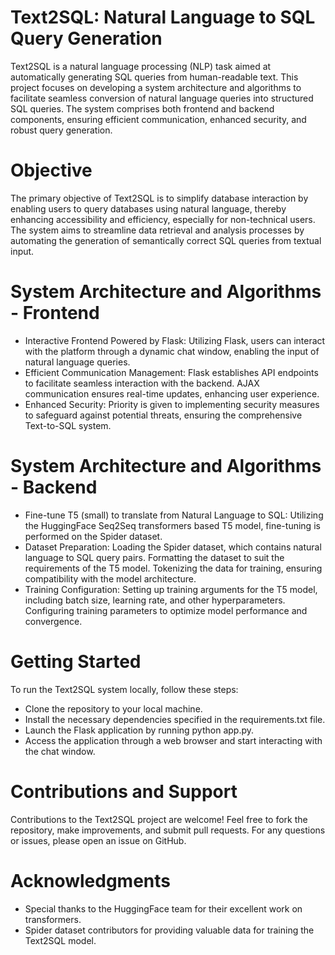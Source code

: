 # Text2SQL: Natural Language to SQL Query Generation

Text2SQL is a natural language processing (NLP) task aimed at automatically generating SQL queries from human-readable text. This project focuses on developing a system architecture and algorithms to facilitate seamless conversion of natural language queries into structured SQL queries. The system comprises both frontend and backend components, ensuring efficient communication, enhanced security, and robust query generation.

# Objective
The primary objective of Text2SQL is to simplify database interaction by enabling users to query databases using natural language, thereby enhancing accessibility and efficiency, especially for non-technical users. The system aims to streamline data retrieval and analysis processes by automating the generation of semantically correct SQL queries from textual input.

# System Architecture and Algorithms - Frontend
- Interactive Frontend Powered by Flask:
Utilizing Flask, users can interact with the platform through a dynamic chat window, enabling the input of natural language queries.
- Efficient Communication Management:
Flask establishes API endpoints to facilitate seamless interaction with the backend.
AJAX communication ensures real-time updates, enhancing user experience.
- Enhanced Security:
Priority is given to implementing security measures to safeguard against potential threats, ensuring the comprehensive Text-to-SQL system.

# System Architecture and Algorithms - Backend
- Fine-tune T5 (small) to translate from Natural Language to SQL:
Utilizing the HuggingFace Seq2Seq transformers based T5 model, fine-tuning is performed on the Spider dataset.
- Dataset Preparation:
Loading the Spider dataset, which contains natural language to SQL query pairs.
Formatting the dataset to suit the requirements of the T5 model.
Tokenizing the data for training, ensuring compatibility with the model architecture.
- Training Configuration:
Setting up training arguments for the T5 model, including batch size, learning rate, and other hyperparameters.
Configuring training parameters to optimize model performance and convergence.

# Getting Started
To run the Text2SQL system locally, follow these steps:

- Clone the repository to your local machine.
- Install the necessary dependencies specified in the requirements.txt file.
- Launch the Flask application by running python app.py.
- Access the application through a web browser and start interacting with the chat window.

# Contributions and Support
Contributions to the Text2SQL project are welcome! Feel free to fork the repository, make improvements, and submit pull requests. For any questions or issues, please open an issue on GitHub.

# Acknowledgments
- Special thanks to the HuggingFace team for their excellent work on transformers.
- Spider dataset contributors for providing valuable data for training the Text2SQL model.

